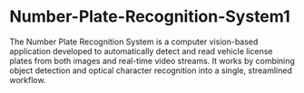 # Number-Plate-Recognition-System1
The Number Plate Recognition System is a computer vision-based application developed to automatically detect and read vehicle license plates from both images and real-time video streams. It works by combining object detection and optical character recognition into a single, streamlined workflow.
